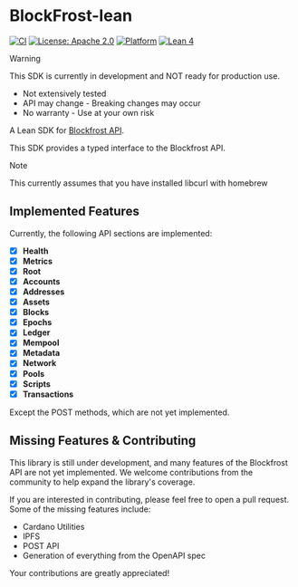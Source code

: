 # BlockFrost-lean
[![CI](https://github.com/RSoulatIOHK/blockfrost-lean4/actions/workflows/ci.yml/badge.svg)](https://github.com/RSoulatIOHK/blockfrost-lean4/actions/workflows/ci-macos.yml)
[![License: Apache 2.0](https://img.shields.io/badge/License-Apache%202.0-blue.svg)](https://opensource.org/licenses/Apache-2.0)
[![Platform](https://img.shields.io/badge/platform-macOS%20%7C%20Linux-lightgrey.svg)]()
[![Lean 4](https://img.shields.io/badge/Lean-4-blue.svg)](https://leanprover.github.io/)

> [!WARNING]
> This SDK is currently in development and NOT ready for production use.
> 
> - Not extensively tested
> - API may change - Breaking changes may occur
> - No warranty - Use at your own risk

A Lean SDK for [Blockfrost API](https://blockfrost.io/).

This SDK provides a typed interface to the Blockfrost API.

> [!NOTE]
> This currently assumes that you have installed libcurl with homebrew

## Implemented Features

Currently, the following API sections are implemented:

- [x]   **Health**
- [x]   **Metrics**
- [x]   **Root**
- [x]   **Accounts**
- [x]   **Addresses**
- [x]   **Assets**
- [x]   **Blocks**
- [x]   **Epochs**
- [x]   **Ledger**
- [x]   **Mempool**
- [x]   **Metadata**
- [x]   **Network**
- [x]   **Pools**
- [x]   **Scripts**
- [x]   **Transactions**

Except the POST methods, which are not yet implemented.

## Missing Features & Contributing

This library is still under development, and many features of the Blockfrost API are not yet implemented. We welcome contributions from the community to help expand the library's coverage.

If you are interested in contributing, please feel free to open a pull request. Some of the missing features include:

*   Cardano Utilities
*   IPFS
*   POST API
*   Generation of everything from the OpenAPI spec

Your contributions are greatly appreciated!
